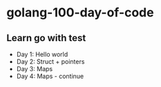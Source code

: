 # golang-100-day-of-code
## Learn go with test
- Day 1: Hello world
- Day 2: Struct + pointers
- Day 3: Maps
- Day 4: Maps - continue
